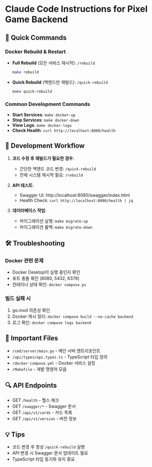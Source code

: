 # Claude Code Instructions for Pixel Game Backend

## 🚀 Quick Commands

### Docker Rebuild & Restart
- **Full Rebuild** (모든 서비스 재시작): `/rebuild`
  ```bash
  make rebuild
  ```
  
- **Quick Rebuild** (백엔드만 재빌드): `/quick-rebuild`
  ```bash
  make quick-rebuild
  ```

### Common Development Commands
- **Start Services**: `make docker-up`
- **Stop Services**: `make docker-down`
- **View Logs**: `make docker-logs`
- **Check Health**: `curl http://localhost:8080/health`

## 📝 Development Workflow

1. **코드 수정 후 재빌드가 필요한 경우**:
   - 간단한 백엔드 코드 변경: `/quick-rebuild`
   - 전체 시스템 재시작 필요: `/rebuild`

2. **API 테스트**:
   - Swagger UI: http://localhost:8080/swagger/index.html
   - Health Check: `curl http://localhost:8080/health | jq`

3. **데이터베이스 작업**:
   - 마이그레이션 실행: `make migrate-up`
   - 마이그레이션 롤백: `make migrate-down`

## 🛠️ Troubleshooting

### Docker 관련 문제
- Docker Desktop이 실행 중인지 확인
- 포트 충돌 확인 (8080, 5432, 6379)
- 컨테이너 상태 확인: `docker compose ps`

### 빌드 실패 시
1. go.mod 의존성 확인
2. Docker 캐시 정리: `docker compose build --no-cache backend`
3. 로그 확인: `docker compose logs backend`

## 📁 Important Files
- `/cmd/server/main.go` - 메인 서버 엔트리포인트
- `/api/types/api.types.ts` - TypeScript 타입 정의
- `/docker-compose.yml` - Docker 서비스 설정
- `/Makefile` - 개발 명령어 모음

## 🔍 API Endpoints
- GET `/health` - 헬스 체크
- GET `/swagger/*` - Swagger 문서
- GET `/api/v1/cards` - 카드 목록
- GET `/api/v1/version` - 버전 정보

## 💡 Tips
- 코드 변경 후 항상 `/quick-rebuild` 실행
- API 변경 시 Swagger 문서 업데이트 필요
- TypeScript 타입 동기화 유지 중요